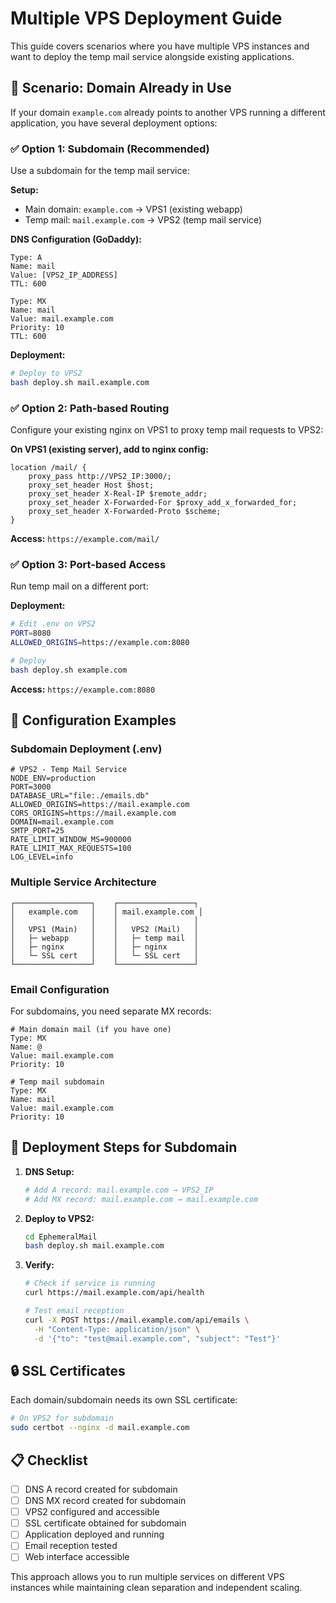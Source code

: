 # Multiple VPS Deployment Guide

This guide covers scenarios where you have multiple VPS instances and want to deploy the temp mail service alongside existing applications.

## 🎯 Scenario: Domain Already in Use

If your domain `example.com` already points to another VPS running a different application, you have several deployment options:

### ✅ **Option 1: Subdomain (Recommended)**

Use a subdomain for the temp mail service:

**Setup:**
- Main domain: `example.com` → VPS1 (existing webapp)
- Temp mail: `mail.example.com` → VPS2 (temp mail service)

**DNS Configuration (GoDaddy):**
```
Type: A
Name: mail
Value: [VPS2_IP_ADDRESS]
TTL: 600

Type: MX
Name: mail
Value: mail.example.com
Priority: 10
TTL: 600
```

**Deployment:**
```bash
# Deploy to VPS2
bash deploy.sh mail.example.com
```

### ✅ **Option 2: Path-based Routing**

Configure your existing nginx on VPS1 to proxy temp mail requests to VPS2:

**On VPS1 (existing server), add to nginx config:**
```nginx
location /mail/ {
    proxy_pass http://VPS2_IP:3000/;
    proxy_set_header Host $host;
    proxy_set_header X-Real-IP $remote_addr;
    proxy_set_header X-Forwarded-For $proxy_add_x_forwarded_for;
    proxy_set_header X-Forwarded-Proto $scheme;
}
```

**Access:** `https://example.com/mail/`

### ✅ **Option 3: Port-based Access**

Run temp mail on a different port:

**Deployment:**
```bash
# Edit .env on VPS2
PORT=8080
ALLOWED_ORIGINS=https://example.com:8080

# Deploy
bash deploy.sh example.com
```

**Access:** `https://example.com:8080`

## 🔧 **Configuration Examples**

### **Subdomain Deployment (.env)**
```env
# VPS2 - Temp Mail Service
NODE_ENV=production
PORT=3000
DATABASE_URL="file:./emails.db"
ALLOWED_ORIGINS=https://mail.example.com
CORS_ORIGINS=https://mail.example.com
DOMAIN=mail.example.com
SMTP_PORT=25
RATE_LIMIT_WINDOW_MS=900000
RATE_LIMIT_MAX_REQUESTS=100
LOG_LEVEL=info
```

### **Multiple Service Architecture**

```
┌─────────────────┐    ┌─────────────────┐
│   example.com   │    │ mail.example.com │
│                 │    │                 │
│   VPS1 (Main)   │    │   VPS2 (Mail)   │
│   ├─ webapp     │    │   ├─ temp mail  │
│   ├─ nginx      │    │   ├─ nginx      │
│   └─ SSL cert   │    │   └─ SSL cert   │
└─────────────────┘    └─────────────────┘
```

### **Email Configuration**

For subdomains, you need separate MX records:

```
# Main domain mail (if you have one)
Type: MX
Name: @
Value: mail.example.com
Priority: 10

# Temp mail subdomain
Type: MX  
Name: mail
Value: mail.example.com
Priority: 10
```

## 🚀 **Deployment Steps for Subdomain**

1. **DNS Setup:**
   ```bash
   # Add A record: mail.example.com → VPS2_IP
   # Add MX record: mail.example.com → mail.example.com
   ```

2. **Deploy to VPS2:**
   ```bash   git clone https://github.com/tacssuki/EphemeralMail.git
   cd EphemeralMail
   bash deploy.sh mail.example.com
   ```

3. **Verify:**
   ```bash
   # Check if service is running
   curl https://mail.example.com/api/health
   
   # Test email reception
   curl -X POST https://mail.example.com/api/emails \
     -H "Content-Type: application/json" \
     -d '{"to": "test@mail.example.com", "subject": "Test"}'
   ```

## 🔒 **SSL Certificates**

Each domain/subdomain needs its own SSL certificate:

```bash
# On VPS2 for subdomain
sudo certbot --nginx -d mail.example.com
```

## 📋 **Checklist**

- [ ] DNS A record created for subdomain
- [ ] DNS MX record created for subdomain  
- [ ] VPS2 configured and accessible
- [ ] SSL certificate obtained for subdomain
- [ ] Application deployed and running
- [ ] Email reception tested
- [ ] Web interface accessible

This approach allows you to run multiple services on different VPS instances while maintaining clean separation and independent scaling.
